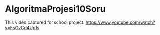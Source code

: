 # AlgoritmaProjesi10Soru
This video captured for school project.
https://www.youtube.com/watch?v=FsGvCd4Up1s
